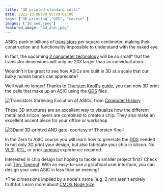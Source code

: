 ```yaml
---
title: "3D printed standard cells"
date: 2022-10-08T08:00:00+01:00
tags: ["3D printing","GDS", "course" ]
images: ["3d_and.jpeg"]
featured_image: "3d_and.jpeg"
---
```


ASICs pack in billions of [transistors](/terminology/mosfet/) per square centimeter, making their construction and functionality impossible to understand with the naked eye.

In fact, the upcoming [2 nanometer technology](https://appuals.com/tsmc-2nm/) will be so small* that the transistor dimensions will only be 20X larger than an individual atom. 

Wouldn't it be great to see how ASICs are built in 3D at a scale that our bulky human hands can appreciate?

Well wait no longer! Thanks to [Thorsten Knoll's guide](https://medium.com/@thorstenknoll/open-source-ic-cells-as-3d-prints-a-rough-how-to-guide-90a8bc8b3b57), you can now 3D print the cells that make up an ASIC using the [GDS](/terminology/gds2/) files. 

![Transistors Shrinking](/timeline.jpg)
Evolution of ASICs, from [Computer History](https://www.computerhistory.org/siliconengine/)

These 3D structures are an excellent way to visualize how the different metal and silicon layers are combined to create a chip. They also make an excellent accent piece for your office or workshop.

![3Dand](/3d_and.jpeg)
3D-printed AND gate, courtesy of Thorsten Knoll

In the Zero to ASIC course you will learn how to generate the [GDS](/terminology/gds2/) needed to not only 3D print your design, but also fabricate your chip in silicon. No [VLSI](/terminology/vlsi/), [RTL](/terminology/rtl/), or prior [tapeout](/terminology/tapeout/) experience required.

Interested in chip design but hoping to tackle a smaller project first? Check out [Tiny Tapeout](https://tinytapeout.com/). With an easy-to-use a graphical user interface, you can design your own ASIC in less than an evening!

*The dimensions implied by a node's name (e.g. 2 nm) aren't entirely truthful. Learn more about [CMOS Node Size](/terminology/node/)

